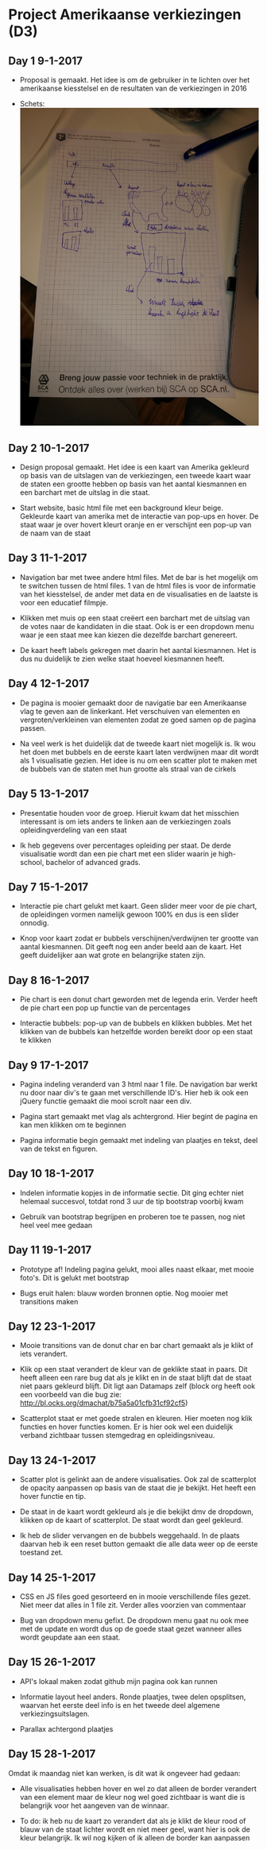 # Project Amerikaanse verkiezingen (D3)

## Day 1 9-1-2017

* Proposal is gemaakt. Het idee is om de gebruiker in te lichten over het amerikaanse kiesstelsel en de resultaten van de
verkiezingen in 2016

* Schets: ![](doc/schets.jpg)

## Day 2 10-1-2017

* Design proposal gemaakt. Het idee is een kaart van Amerika gekleurd op basis van de uitslagen van de verkiezingen,
 een tweede kaart waar de staten een grootte hebben op basis van het aantal kiesmannen en een barchart met de uitslag in die staat.

* Start website, basic html file met een background kleur beige. Gekleurde kaart van amerika met de interactie van pop-ups en hover. De staat waar je over hovert kleurt oranje en er verschijnt een pop-up van de naam van de staat

## Day 3 11-1-2017
* Navigation bar met twee andere html files. Met de bar is het mogelijk om te switchen tussen de html files. 1 van de html files is voor de informatie van het kiesstelsel, de ander met data en de visualisaties en de laatste is voor een educatief filmpje.

* Klikken met muis op een staat creëert een barchart met de uitslag van de votes naar de kandidaten in die staat. Ook is er een dropdown menu waar je een staat mee kan kiezen die dezelfde barchart genereert.

* De kaart heeft labels gekregen met daarin het aantal kiesmannen. Het is dus nu duidelijk te zien welke staat hoeveel kiesmannen heeft.

## Day 4 12-1-2017
* De pagina is mooier gemaakt door de navigatie bar een Amerikaanse vlag te geven aan de linkerkant. Het verschuiven van elementen en vergroten/verkleinen van elementen zodat ze goed samen op de pagina passen.

* Na veel werk is het duidelijk dat de tweede kaart niet mogelijk is. Ik wou het doen met bubbels en de eerste kaart laten verdwijnen maar dit wordt als 1 visualisatie gezien. Het idee is nu om een scatter plot te maken met de bubbels van de staten met hun grootte als straal van de cirkels


## Day 5 13-1-2017

* Presentatie houden voor de groep. Hieruit kwam dat het misschien interessant is om iets anders te linken aan de verkiezingen zoals opleidingverdeling van een staat

* Ik heb gegevens over percentages opleiding per staat. De derde visualisatie wordt dan een pie chart met een slider
waarin je high-school, bachelor of advanced grads.

## Day 7 15-1-2017

* Interactie pie chart gelukt met kaart. Geen slider meer voor de pie chart, de opleidingen vormen namelijk gewoon 100% en dus is een slider onnodig.

* Knop voor kaart zodat er bubbels verschijnen/verdwijnen ter grootte van aantal kiesmannen. Dit geeft nog een ander beeld aan de kaart. Het geeft duidelijker aan wat grote en belangrijke staten zijn.

## Day 8 16-1-2017

* Pie chart is een donut chart geworden met de legenda erin. Verder heeft de pie chart een pop up functie van de percentages

* Interactie bubbels: pop-up van de bubbels en klikken bubbles. Met het klikken van de bubbels kan hetzelfde worden bereikt door op een staat te klikken

## Day 9 17-1-2017
* Pagina indeling veranderd van 3 html naar 1 file. De navigation bar werkt nu door naar div's te gaan met verschillende ID's. Hier heb ik ook een jQuery functie gemaakt die mooi scrolt naar een div.

* Pagina start gemaakt met vlag als achtergrond. Hier begint de pagina en kan men klikken om te beginnen

* Pagina informatie begin gemaakt met indeling van plaatjes en tekst, deel van de tekst en figuren.

## Day 10 18-1-2017
* Indelen informatie kopjes in de informatie sectie. Dit ging echter niet helemaal succesvol, totdat rond 3 uur de tip bootstrap voorbij kwam

* Gebruik van bootstrap begrijpen en proberen toe te passen, nog niet heel veel mee gedaan

## Day 11 19-1-2017
* Prototype af! Indeling pagina gelukt, mooi alles naast elkaar, met mooie foto's. Dit is gelukt met bootstrap

* Bugs eruit halen: blauw worden bronnen optie. Nog mooier met transitions maken

## Day 12 23-1-2017
* Mooie transitions van de donut char en bar chart gemaakt als je klikt of iets verandert.

* Klik op een staat verandert de kleur van de geklikte staat in paars. Dit heeft alleen een rare bug dat als je klikt en in de staat blijft dat de staat niet paars gekleurd blijft. Dit ligt aan Datamaps zelf (block org heeft ook een voorbeeld van die bug zie: http://bl.ocks.org/dmachat/b75a5a01cfb31cf92cf5)

* Scatterplot staat er met goede stralen en kleuren. Hier moeten nog klik functies en hover functies komen. Er is hier ook wel een duidelijk verband zichtbaar tussen stemgedrag en opleidingsniveau.

## Day 13 24-1-2017
* Scatter plot is gelinkt aan de andere visualisaties. Ook zal de scatterplot de opacity aanpassen op basis van de staat die je bekijkt. Het heeft een hover functie en tip.

* De staat in de kaart wordt gekleurd als je die bekijkt dmv de dropdown, klikken op de kaart of scatterplot. De staat wordt dan geel gekleurd.

* Ik heb de slider vervangen en de bubbels weggehaald. In de plaats daarvan heb ik een reset button gemaakt die alle data weer op de eerste toestand zet.

## Day 14 25-1-2017
* CSS en JS files goed gesorteerd en in mooie verschillende files gezet. Niet meer dat alles in 1 file zit. Verder alles voorzien van commentaar

* Bug van dropdown menu gefixt. De dropdown menu gaat nu ook mee met de update en wordt dus op de goede staat gezet wanneer alles wordt geupdate aan een staat.

## Day 15 26-1-2017
* API's lokaal maken zodat github mijn pagina ook kan runnen

* Informatie layout heel anders. Ronde plaatjes, twee delen opsplitsen, waarvan het eerste deel info is en het tweede deel algemene verkiezingsuitslagen.

* Parallax achtergond plaatjes

## Day 15 28-1-2017
Omdat ik maandag niet kan werken, is dit wat ik ongeveer had gedaan:
* Alle visualisaties hebben hover en wel zo dat alleen de border verandert van een element maar de kleur nog wel goed zichtbaar is want die is belangrijk voor het aangeven van de winnaar.

* To do: ik heb nu de kaart zo verandert dat als je klikt de kleur rood of blauw van de staat lichter wordt en niet meer geel, want hier is ook de kleur belangrijk. Ik wil nog kijken of ik alleen de border kan aanpassen
